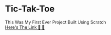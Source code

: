 # Tic-Tak-Toe
This Was My First Ever Project Built Using Scratch  
<a href="https://scratch.mit.edu/projects/206699098/">Here's The Link &#x1F917; &#x1F917;</a>
